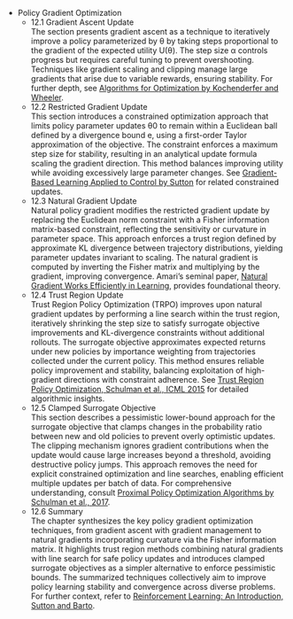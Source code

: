 - Policy Gradient Optimization  
  - 12.1 Gradient Ascent Update  
    The section presents gradient ascent as a technique to iteratively improve a policy parameterized by θ by taking steps proportional to the gradient of the expected utility U(θ). The step size α controls progress but requires careful tuning to prevent overshooting. Techniques like gradient scaling and clipping manage large gradients that arise due to variable rewards, ensuring stability. For further depth, see [Algorithms for Optimization by Kochenderfer and Wheeler](https://mitpress.mit.edu/books/algorithms-optimization).  
  - 12.2 Restricted Gradient Update  
    This section introduces a constrained optimization approach that limits policy parameter updates θ0 to remain within a Euclidean ball defined by a divergence bound e, using a first-order Taylor approximation of the objective. The constraint enforces a maximum step size for stability, resulting in an analytical update formula scaling the gradient direction. This method balances improving utility while avoiding excessively large parameter changes. See [Gradient-Based Learning Applied to Control by Sutton](http://incompleteideas.net/book/the-book-2nd.html) for related constrained updates.  
  - 12.3 Natural Gradient Update  
    Natural policy gradient modifies the restricted gradient update by replacing the Euclidean norm constraint with a Fisher information matrix-based constraint, reflecting the sensitivity or curvature in parameter space. This approach enforces a trust region defined by approximate KL divergence between trajectory distributions, yielding parameter updates invariant to scaling. The natural gradient is computed by inverting the Fisher matrix and multiplying by the gradient, improving convergence. Amari’s seminal paper, [Natural Gradient Works Efficiently in Learning](https://doi.org/10.1162/0899766983000177465), provides foundational theory.  
  - 12.4 Trust Region Update  
    Trust Region Policy Optimization (TRPO) improves upon natural gradient updates by performing a line search within the trust region, iteratively shrinking the step size to satisfy surrogate objective improvements and KL-divergence constraints without additional rollouts. The surrogate objective approximates expected returns under new policies by importance weighting from trajectories collected under the current policy. This method ensures reliable policy improvement and stability, balancing exploitation of high-gradient directions with constraint adherence. See [Trust Region Policy Optimization, Schulman et al., ICML 2015](http://proceedings.mlr.press/v37/schulman15.html) for detailed algorithmic insights.  
  - 12.5 Clamped Surrogate Objective  
    This section describes a pessimistic lower-bound approach for the surrogate objective that clamps changes in the probability ratio between new and old policies to prevent overly optimistic updates. The clipping mechanism ignores gradient contributions when the update would cause large increases beyond a threshold, avoiding destructive policy jumps. This approach removes the need for explicit constrained optimization and line searches, enabling efficient multiple updates per batch of data. For comprehensive understanding, consult [Proximal Policy Optimization Algorithms by Schulman et al., 2017](https://arxiv.org/abs/1707.06347).  
  - 12.6 Summary  
    The chapter synthesizes the key policy gradient optimization techniques, from gradient ascent with gradient management to natural gradients incorporating curvature via the Fisher information matrix. It highlights trust region methods combining natural gradients with line search for safe policy updates and introduces clamped surrogate objectives as a simpler alternative to enforce pessimistic bounds. The summarized techniques collectively aim to improve policy learning stability and convergence across diverse problems. For further context, refer to [Reinforcement Learning: An Introduction, Sutton and Barto](http://incompleteideas.net/book/the-book-2nd.html).
